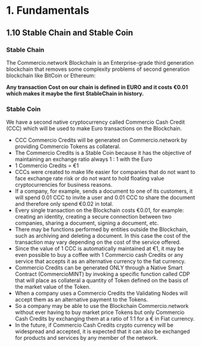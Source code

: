 # 1. Fundamentals

## 1.10 Stable Chain and Stable Coin

### Stable Chain

The Commercio.network Blockchain is an Enterprise-grade third generation blockchain that removes some complexity problems of second generation blockchain like BitCoin or Ethereum:

**Any transaction Cost on our chain is defined in EURO and it costs €0.01 which makes it maybe the first StableChain in history.**

### Stable Coin

We have a second native cryptocurrency called Commercio Cash Credit (CCC) which will be used to make Euro transactions on the Blockchain. 

* CCC Commercio Credits will be generated on Commercio.network by providing Commercio Tokens as collateral.
* The Commercio Credits is a Stable Coin because it has the objective of maintaining an exchange ratio always 1 : 1 with the Euro
* 1 Commercio Credits = €1
* CCCs were created to make life easier for companies that do not want to face exchange rate risk or do not want to hold floating value cryptocurrencies for business reasons.
* If a company, for example, sends a document to one of its customers, it will spend 0.01 CCC to invite a user and 0.01 CCC to share the document and therefore only spend €0.02 in total.
* Every single transaction on the Blockchain costs €0.01, for example: creating an identity, creating a secure connection between two companies, sharing a document, signing a document, etc.
* There may be functions performed by entities outside the Blockchain, such as archiving and deleting a document. In this case the cost of the transaction may vary depending on the cost of the service offered.
* Since the value of 1 CCC is automatically maintained at €1, it may be even possible to buy a coffee with 1 Commercio cash Credits or any service that accepts it as an alternative currency to the fiat currency.
* Commercio Credits can be generated ONLY through a Native Smart Contract (CommercioMINT) by invoking a specific function called CDP that will place as collateral a quantity of Token defined on the basis of the market value of the Token.
* When a company uses a Commercio Credits the Validating Nodes will accept them as an alternative payment to the Tokens.
* So a company may be able to use the Blockchain Commercio.network without ever having to buy market price Tokens but only Commercio Cash Credits by exchanging them at a ratio of 1:1 for a € in Fiat currency.
* In the future, if Commercio Cash Credits crypto currency will be widespread and accepted, it is expected that it can also be exchanged for products and services by any member of the network.